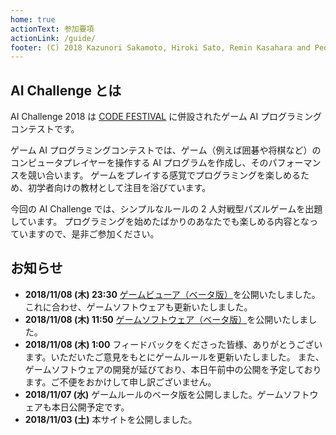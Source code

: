 ```yaml
---
home: true
actionText: 参加要項
actionLink: /guide/
footer: (C) 2018 Kazunori Sakamoto, Hiroki Sato, Remin Kasahara and Pedro Caldeira
---
```


## AI Challenge とは

AI Challenge 2018 は [CODE FESTIVAL](https://www.recruit-jinji.jp/recruitment/code_fes/) に併設されたゲーム AI プログラミングコンテストです。

ゲーム AI プログラミングコンテストでは、ゲーム（例えば囲碁や将棋など）のコンピュータプレイヤーを操作する AI プログラムを作成し、そのパフォーマンスを競い合います。
ゲームをプレイする感覚でプログラミングを楽しめるため、初学者向けの教材として注目を浴びています。

今回の AI Challenge では、シンプルなルールの 2 人対戦型パズルゲームを出題しています。
プログラミングを始めたばかりのあなたでも楽しめる内容となっていますので、是非ご参加ください。

## お知らせ

- **2018/11/08 (木) 23:30** [ゲームビューア（ベータ版）](https://www.exkazuu.net/GameViewerForAIChallenge2018AtCodeFestival/)を公開いたしました。これに合わせ、ゲームソフトウェアも更新いたしました。
- **2018/11/08 (木) 11:50** [ゲームソフトウェア（ベータ版）](https://github.com/exKAZUu/AIChallenge2018AtCodeFestival/releases)を公開いたしました。
- **2018/11/08 (木) 1:00** フィードバックをくださった皆様、ありがとうございます。いただいたご意見をもとにゲームルールを更新いたしました。
  また、ゲームソフトウェアの開発が延びており、本日午前中の公開を予定しております。ご不便をおかけして申し訳ございません。
- **2018/11/07 (水)** ゲームルールのベータ版を公開しました。ゲームソフトウェアも本日公開予定です。
- **2018/11/03 (土)** 本サイトを公開しました。
